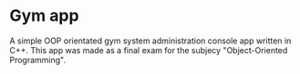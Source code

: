# Gym app
A simple OOP orientated gym system administration console app written in C++.
This app was made as a final exam for the subjecy "Object-Oriented Programming".
